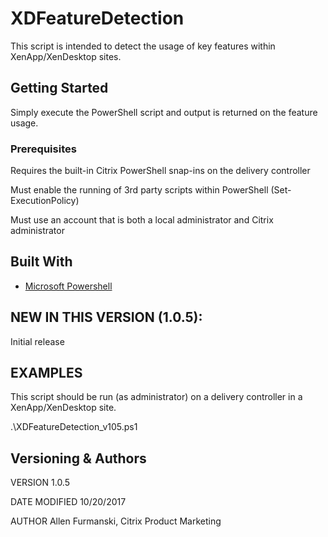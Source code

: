 # XDFeatureDetection

This script is intended to detect the usage of key features within XenApp/XenDesktop sites. 


## Getting Started

Simply execute the PowerShell script and output is returned on the feature usage.


### Prerequisites

Requires the built-in Citrix PowerShell snap-ins on the delivery controller

Must enable the running of 3rd party scripts within PowerShell (Set-ExecutionPolicy)

Must use an account that is both a local administrator and Citrix administrator


## Built With

* [Microsoft Powershell](https://msdn.microsoft.com/powershell)


## NEW IN THIS VERSION (1.0.5):

Initial release


## EXAMPLES

This script should be run (as administrator) on a delivery controller in a XenApp/XenDesktop site.

.\XDFeatureDetection_v105.ps1


## Versioning & Authors

VERSION
1.0.5

DATE MODIFIED
10/20/2017

AUTHOR
Allen Furmanski, Citrix Product Marketing